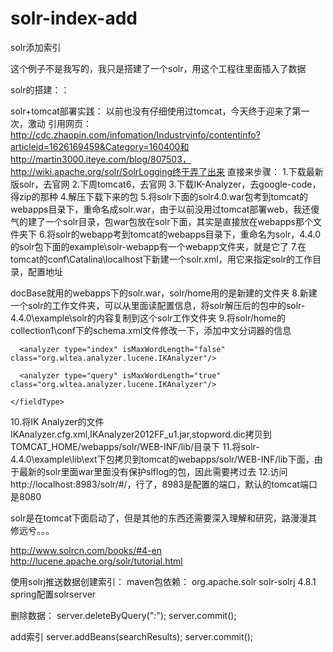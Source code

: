 solr-index-add
==============

solr添加索引


这个例子不是我写的，我只是搭建了一个solr，用这个工程往里面插入了数据

solr的搭建：：

solr+tomcat部署实践：
以前也没有仔细使用过tomcat，今天终于迎来了第一次，激动
引用网页：http://cdc.zhaopin.com/infomation/Industryinfo/contentinfo?articleid=1626169459&Category=160400和http://martin3000.iteye.com/blog/807503，http://wiki.apache.org/solr/SolrLogging终于弄了出来
直接来步骤：
1.下载最新版solr，去官网
2.下周tomcat6，去官网
3.下载IK-Analyzer，去google-code，得zip的那种
4.解压下载下来的包
5.将solr下面的solr4.0.war包考到tomcat的webapps目录下，重命名成solr.war，由于以前没用过tomcat部署web，我还傻气的建了一个solr目录，包war包放在solr下面，其实是直接放在webapps那个文件夹下
6.将solr的webapp考到tomcat的webapps目录下，重命名为solr，4.4.0的solr包下面的example\solr-webapp有一个webapp文件夹，就是它了
7.在tomcat的conf\Catalina\localhost下新建一个solr.xml，用它来指定solr的工作目录，配置地址
<Context docBase="F:\minede\apache-tomcat-6\webapps\solr\solr.war" debug="0" crossContext="true" >

<Environment name="solr/home" type="java.lang.String" value="F:\minede\solr\work\solr" override="true" />

</Context>
docBase就用的webapps下的solr.war，solr/home用的是新建的文件夹
8.新建一个solr的工作文件夹，可以从里面读配置信息，将solr解压后的包中的solr-4.4.0\example\solr的内容复制到这个solr工作文件夹
9.将solr/home的collection1\conf下的schema.xml文件修改一下，添加中文分词器的信息
    <!-- IK Analyzer --> 
	<fieldType name="text_ik" class="solr.TextField">

      <analyzer type="index" isMaxWordLength="false" class="org.wltea.analyzer.lucene.IKAnalyzer"/>

      <analyzer type="query" isMaxWordLength="true" class="org.wltea.analyzer.lucene.IKAnalyzer"/>

    </fieldType>
10.将IK Analyzer的文件IKAnalyzer.cfg.xml,IKAnalyzer2012FF_u1.jar,stopword.dic拷贝到TOMCAT_HOME/webapps/solr/WEB-INF/lib/目录下
11.将solr-4.4.0\example\lib\ext下包拷贝到tomcat的webapps/solr/WEB-INF/lib下面，由于最新的solr里面war里面没有保护slflog的包，因此需要拷过去
12.访问http://localhost:8983/solr/#/，行了，8983是配置的端口，默认的tomcat端口是8080

solr是在tomcat下面启动了，但是其他的东西还需要深入理解和研究，路漫漫其修远兮。。。


http://www.solrcn.com/books/#4-en
http://lucene.apache.org/solr/tutorial.html

使用solrj推送数据创建索引：
maven包依赖：
  <dependency>
            <groupId>org.apache.solr</groupId>
            <artifactId>solr-solrj</artifactId>
            <version>4.8.1</version>
        </dependency>
spring配置solrserver
 <bean class="org.apache.solr.client.solrj.impl.HttpSolrServer" id="solrServer" scope="prototype">
        <constructor-arg name="baseURL" value="#{solrProps['solr.url']}"/>
    </bean>

删除数据：
  server.deleteByQuery("*:*");
            server.commit();

add索引
  server.addBeans(searchResults);
            server.commit();

